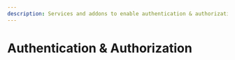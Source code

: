 ```yaml
---
description: Services and addons to enable authentication & authorization for your application on NAIS 
---
```


# Authentication & Authorization
